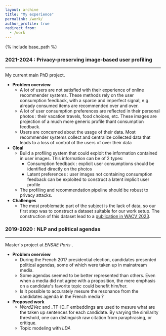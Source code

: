 ```yaml
---
layout: archive
title: "My experience"
permalink: /work/
author_profile: true
redirect_from:
  - /work
---
```

{% include base_path %}

### 2021-2024 : Privacy-preserving image-based user profiling 
***
My current main PhD project.

- **Problem overview**
   - A lot of users are not satisfied with their experience of online recommender systems.
   These methods rely on the user consumption feedback, with a sparce and imperfect signal, e.g. already consumed items are recommended over and over.
   - A lot of user consumption preferences are reflected in their personal photos : 
   their vacation travels, food choices, etc. These images are projection of a much more generic profile thant consumption feedback.
   - Users are concerned about the usage of their data. Most recommender systems collect and centralize collected data
   that leads to a loss of control of the users of over their data
- **Gloal**
   - Build a profiling system that could exploit the information contained in user images. This information can be of 2 types:
     - Consumption feedback : explicit user consumptions should be identified directly on the photos
     - Latent preferences : user images not containing consumption feedback can be exploited to construct a latent implicit user profile
  - The profiling and recommendation pipeline should be robust to privacy attacks.
- **Challenges**
  - The most problematic part of the subject is the lack of data, so our first step was to construct a dataset suitable for our work setup.
  The construction of this dataset lead to a [publication in WACV 2023](/publication/2023-Vis2rec).


### 2019-2020 : NLP and political agendas
***
Master's project at _ENSAE Paris_ . 
- **Problem overview**
  - During the French 2017 presidential election, candidates presented political agendas, some of which were taken up in mainstream media.
  - Some agendas seemed to be better represented than others. Even when a media did not agree with a proposition, the mere emphasis on a candidate's favorite topic could benefit him/her.
  - Is it possible to accurately mesure the resonance from the candidates agenda in the French media ?
- **Proposed work**
  - _Word2Vec_ and _TF-ID_F embeddings are used to mesure what are the taken up sentences for each candidate.
  By varying the similarity threshold, one can distinguish raw citation from paraphrasing, or critique. 
  - Topic modeling with _LDA_ 